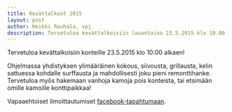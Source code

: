 ```yaml
---
title: Kevättalkoot 2015
layout: post
author: Heikki Rauhala, vpj
description: Tervetuloa kevättalkoisiin lauantaina 23.5.2015 klo 10.00 alkaen.
---
```


Tervetuloa kevättalkoisiin konteille <time datetime="2015-05-23 10:00EET">23.5.2015 klo 10:00</time> alkaen!

Ohjelmassa yhdistyksen ylimääräinen kokous, siivousta, grillausta, kelin sattuessa kohdalle surffausta ja mahdollisesti joku pieni remonttihanke. Tervetuloa myös hakemaan vanhoja kamoja pois konteista, tai etsimään omille kamoille konttipaikkaa!

Vapaaehtoiset ilmoittautumiset [facebook-tapahtumaan](https://www.facebook.com/events/873948919333671/).
